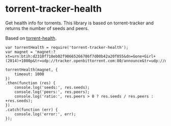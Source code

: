 # torrent-tracker-health

Get health info for torrents. This library is based on torrent-tracker and returns the number of seeds and peers.

Based on [torrent-health](https://github.com/SlashmanX/torrent-health).

    var torrentHealth = require('torrent-tracker-health');
    var magnet = 'magnet:?xt=urn:btih:d2310f718eb02f98665266786f7d00b42a20f055&dn=Gone+Girl+(2014)+1080p&tr=udp://tracker.openbittorrent.com:80/announce&tr=udp://open.demonii.com:1337/announce&tr=udp://tracker.coppersurfer.tk:6969';

    torrentHealth(magnet, {
        timeout: 1000
    })
    .then(function (res) {
        console.log('seeds:', res.seeds);
        console.log('peers:', res.peers);
        console.log('ratio:', res.peers > 0 ? res.seeds / res.peers : +res.seeds);
    })
    .catch(function (err) {
        console.log('error:', err);
    });
